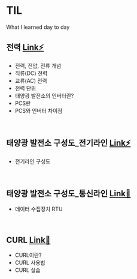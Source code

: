 # TIL
What I learned day to day


## 전력 [Link⚡](https://github.com/dlwnsgur9242/TIL/blob/main/electrical%20energy/%EC%A0%84%EB%A0%A5.md)
+   전력, 전압, 전류 개념
+   직류(DC) 전력
+   교류(AC) 전력
+   전력 단위
+   태양광 발전소의 인버터란?
+   PCS란
+   PCS와 인버터 차이점
<br>

## 태양광 발전소 구성도_전기라인 [Link⚡](https://github.com/dlwnsgur9242/TIL/blob/main/electrical%20energy/%ED%83%9C%EC%96%91%EA%B4%91%20%EB%B0%9C%EC%A0%84%EC%86%8C%20%EA%B5%AC%EC%84%B1%EB%8F%84_%EC%A0%84%EA%B8%B0%EB%9D%BC%EC%9D%B8.md)
+   전기라인 구성도
<br>

## 태양광 발전소 구성도_통신라인 [Link📡](https://github.com/dlwnsgur9242/TIL/blob/main/electrical%20energy/%ED%83%9C%EC%96%91%EA%B4%91%20%EB%B0%9C%EC%A0%84%EC%86%8C%20%EA%B5%AC%EC%84%B1%EB%8F%84_%ED%86%B5%EC%8B%A0%EB%9D%BC%EC%9D%B8.md)
+   데이터 수집장치 RTU
<br>


## CURL [Link🎈]()
+   CURL이란?
+   CURL 사용법
+   CURL 실습
<br>